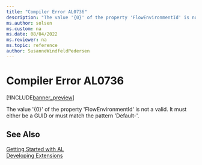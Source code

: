 ```yaml
---
title: "Compiler Error AL0736"
description: "The value '{0}' of the property 'FlowEnvironmentId' is not a valid."
ms.author: solsen
ms.custom: na
ms.date: 08/04/2022
ms.reviewer: na
ms.topic: reference
author: SusanneWindfeldPedersen
---
```

[//]: # (START>DO_NOT_EDIT)
[//]: # (IMPORTANT:Do not edit any of the content between here and the END>DO_NOT_EDIT.)
[//]: # (Any modifications should be made in the .xml files in the ModernDev repo.)
# Compiler Error AL0736

[!INCLUDE[banner_preview](../includes/banner_preview.md)]

The value '{0}' of the property 'FlowEnvironmentId' is not a valid. It must either be a GUID or must match the pattern 'Default-<GUID>'.

[//]: # (IMPORTANT: END>DO_NOT_EDIT)
## See Also  
[Getting Started with AL](../devenv-get-started.md)  
[Developing Extensions](../devenv-dev-overview.md)  